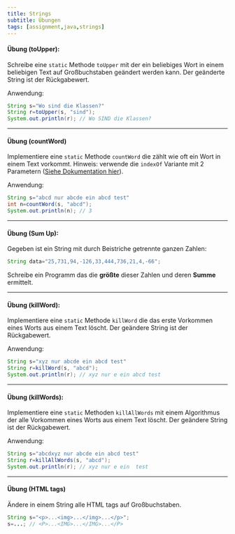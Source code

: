 ```yaml
---
title: Strings
subtitle: Übungen
tags: [assignment,java,strings]
---
```


#### **Übung (toUpper):**

Schreibe eine `static` Methode `toUpper` mit der ein beliebiges Wort in einem beliebigen Text auf Großbuchstaben geändert werden kann. Der geänderte String ist der Rückgabewert.

Anwendung:

```java
String s="Wo sind die Klassen?"
String r=toUpper(s, "sind");
System.out.println(r); // Wo SIND die Klassen?
```



---

#### **Übung (countWord)**

Implementiere eine `static` Methode `countWord` die zählt wie oft ein Wort in einem Text vorkommt. Hinweis: verwende die `indexOf` Variante mit 2 Parametern ([Siehe Dokumentation hier](https://docs.oracle.com/javase/7/docs/api/java/lang/String.html#indexOf(java.lang.String,%20int))). 

Anwendung:

```java
String s="abcd nur abcde ein abcd test"
int n=countWord(s, "abcd");
System.out.println(n); // 3
```



---

#### **Übung (Sum Up):**

Gegeben ist ein String mit durch Beistriche getrennte ganzen Zahlen:

```java
String data="25,731,94,-126,33,444,736,21,4,-66";
```

Schreibe ein Programm das die **größte** dieser Zahlen und deren **Summe** ermittelt.



---

#### **Übung (killWord):**

Implementiere eine `static` Methode `killWord` die das erste Vorkommen eines Worts aus einem Text löscht. Der geändere String ist der Rückgabewert.

Anwendung:

```java
String s="xyz nur abcde ein abcd test"
String r=killWord(s, "abcd");
System.out.println(r); // xyz nur e ein abcd test
```

---

#### **Übung (killWords):**

Implementiere eine `static` Methoden `killAllWords` mit einem Algorithmus der alle Vorkommen eines Worts aus einem Text löscht. Der geändere String ist der Rückgabewert.

Anwendung:

```java
String s="abcdxyz nur abcde ein abcd test"
String r=killAllWords(s, "abcd");
System.out.println(r); // xyz nur e ein  test
```

---

#### **Übung (HTML tags)**


Ändere in einem String alle HTML tags auf Großbuchstaben.

```java
String s="<p>...<img>...</img>...</p>";
s=...; // <P>...<IMG>...</IMG>...</P>
```

